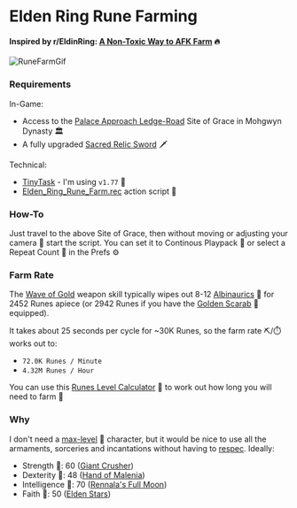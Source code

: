 # Elden Ring Rune Farming

#### Inspired by r/EldinRing: [A Non-Toxic Way to AFK Farm](https://old.reddit.com/r/Eldenring/comments/u8ynx1/a_nontoxic_way_to_afk_farm/) 🔥

![RuneFarmGif](https://github.com/carlcorder/Elden_Ring_Rune_Farm/blob/main/EldenRingRuneFarm.gif?raw=true)

### Requirements

In-Game:
* Access to the [Palace Approach Ledge-Road](https://eldenring.wiki.fextralife.com/Interactive+Map?id=4614&code=mapB) Site of Grace in Mohgwyn Dynasty 🏛️
* A fully upgraded [Sacred Relic Sword](https://eldenring.wiki.fextralife.com/Sacred+Relic+Sword) 🗡️

Technical:
* [TinyTask](https://thetinytask.com) - I'm using `v1.77` 🤖
* [Elden_Ring_Rune_Farm.rec](https://github.com/carlcorder/Elden_Ring_Rune_Farm/raw/main/Elden_Ring_Rune_Farm.rec) action script 📜

### How-To

Just travel to the above Site of Grace, then without moving or adjusting your camera 🎥 start the script. You can set it to Continous Playpack 🔁 or select a Repeat Count 🔂 in the Prefs ⚙️

### Farm Rate

The [Wave of Gold](https://eldenring.wiki.fextralife.com/Wave+of+Gold) weapon skill typically wipes out 8-12 [Albinaurics](https://eldenring.wiki.fextralife.com/Albinauric) 🐸 for 2452 Runes apiece (or 2942 Runes if you have the [Golden Scarab](https://eldenring.wiki.fextralife.com/Golden+Scarab) 🐛 equipped).

It takes about 25 seconds per cycle for ~30K Runes, so the farm rate ⛏️/⏱️ works out to:
* `72.0K Runes / Minute`
* `4.32M Runes / Hour`

You can use this [Runes Level Calculator](https://anwarali7.github.io/elden-ring-runes-calculator/) 🧮 to work out how long you will need to farm 🚜

### Why

I don't need a [max-level](https://eldenring.wiki.fextralife.com/Level) 💯 character, but it would be nice to use all the armaments, sorceries and incantations without having to [respec](https://eldenring.wiki.fextralife.com/Rebirth). Ideally:

* Strength 💪: 60 ([Giant Crusher](https://eldenring.wiki.fextralife.com/Giant-Crusher))
* Dexterity 🤏: 48 ([Hand of Malenia](https://eldenring.wiki.fextralife.com/Hand+of+Malenia)) 
* Intelligence 🧠: 70 ([Rennala's Full Moon](https://eldenring.wiki.fextralife.com/Rennala's+Full+Moon))
* Faith 🛐: 50 ([Elden Stars](https://eldenring.wiki.fextralife.com/Elden+Stars))

